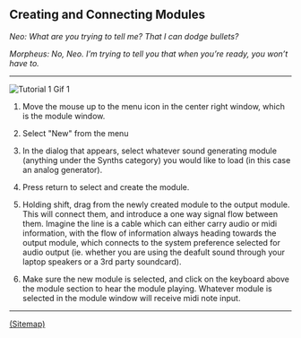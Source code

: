 ## Creating and Connecting Modules

_Neo: What are you trying to tell me? That I can dodge bullets?_

_Morpheus: No, Neo. I’m trying to tell you that when you’re ready, you won’t have to._

---

![](tutorial_1a.gif "Tutorial 1 Gif 1")


1. Move the mouse up to the menu icon in the center right window, which is the module window.

2. Select "New" from the menu

3. In the dialog that appears, select whatever sound generating module (anything under the Synths category) you would like to load (in this case an analog generator).

4. Press return to select and create the module.

5. Holding shift, drag from the newly created module to the output module. This will connect them, and introduce a one way signal flow between them. Imagine the line is a cable which can either carry audio or midi information, with the flow of information always heading towards the output module, which connects to the system preference selected for audio output (ie. whether you are using the deafult sound through your laptop speakers or a 3rd party soundcard).

6. Make sure the new module is selected, and click on the keyboard above the module section to hear the module playing. Whatever module is selected in the module window will receive midi note input.

---

[(Sitemap)](https://github.com/way-of-the-sunvox/Way-of-the-SunVox/blob/master/Sitemap.md)
